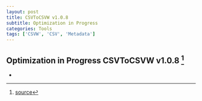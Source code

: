 ```yaml
---
layout: post
title: CSVToCSVW v1.0.8
subtitle: Optimization in Progress
categories: Tools
tags: ['CSVW', 'CSV', 'Metadata']
---
```


## Optimization in Progress CSVToCSVW v1.0.8 [^fn1]

-

[^fn1]: [source](https://github.com/Mat-O-Lab/CSVtoCSVW/releases/tag/v1.0.8)